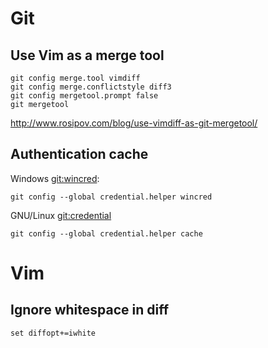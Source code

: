 # Git

## Use Vim as a merge tool

```
git config merge.tool vimdiff
git config merge.conflictstyle diff3
git config mergetool.prompt false
git mergetool
```

http://www.rosipov.com/blog/use-vimdiff-as-git-mergetool/

## Authentication cache

Windows [git:wincred]:

```
git config --global credential.helper wincred
```

GNU/Linux [git:credential]

```
git config --global credential.helper cache
```

[git:wincred]: https://help.github.com/articles/caching-your-github-password-in-git/
[git:credential]: https://git-scm.com/docs/git-credential-cache

# Vim

## Ignore whitespace in diff

```
set diffopt+=iwhite
```
